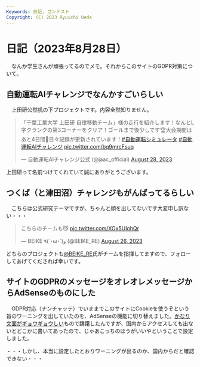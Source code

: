 ```yaml
---
Keywords: 日記, コンテスト
Copyright: (C) 2023 Ryuichi Ueda
---
```


# 日記（2023年8月28日）

　なんか学生さんが頑張ってるのでメモ。それからこのサイトのGDPR対策について。

## 自動運転AIチャレンジでなんかすごいらしい

　上田研公然机の下プロジェクトです。内容全然知りません。

<blockquote class="twitter-tweet"><p lang="ja" dir="ltr">「千葉工業大学 上田研 自律移動チーム」様の走行を紹介します！なんとL字クランクの第3コーナーをクリア！ゴールまで後少しです🏆大会期間はあと4日間🚀日々記録が更新されています！<a href="https://twitter.com/hashtag/%E8%87%AA%E5%8B%95%E9%81%8B%E8%BB%A2%E3%82%B7%E3%83%9F%E3%83%A5%E3%83%AC%E3%83%BC%E3%82%BF?src=hash&amp;ref_src=twsrc%5Etfw">#自動運転シミュレータ</a> <a href="https://twitter.com/hashtag/%E8%87%AA%E5%8B%95%E9%81%8B%E8%BB%A2AI%E3%83%81%E3%83%A3%E3%83%AC%E3%83%B3%E3%82%B8?src=hash&amp;ref_src=twsrc%5Etfw">#自動運転AIチャレンジ</a> <a href="https://t.co/bq9mrcFsuq">pic.twitter.com/bq9mrcFsuq</a></p>&mdash; 自動運転AIチャレンジ公式 (@jaac_official) <a href="https://twitter.com/jaac_official/status/1696070115517980705?ref_src=twsrc%5Etfw">August 28, 2023</a></blockquote> <script async src="https://platform.twitter.com/widgets.js" charset="utf-8"></script>

上田研って名前つけてくれていて誠にありがとうございます。


## つくば（と津田沼）チャレンジもがんばってるらしい

　こちらは公式研究テーマですが、ちゃんと顔を出してないです大変申し訳ない・・・

<blockquote class="twitter-tweet"><p lang="ja" dir="ltr">こちらのチ－ムも😼 <a href="https://t.co/XOx5UIohQr">pic.twitter.com/XOx5UIohQr</a></p>&mdash; BEIKE ٩(´･ω･`)و (@BEIKE_RE) <a href="https://twitter.com/BEIKE_RE/status/1695309693026246683?ref_src=twsrc%5Etfw">August 26, 2023</a></blockquote>

どちらのプロジェクトも[@BEIKE_RE](https://twitter.com/BEIKE_RE)氏がチームを指揮してますので、フォローしてあげてくだされば幸いです。

## サイトのGDPRのメッセージをオレオレメッセージからAdSenseのものにした

　GDPR対応（ナンチャッテ）でいままでこのサイトにCookieを使うぞという旨のワーニングを出していたのを、AdSenseの機能に切り替えました。[かなり文面がギョウギョウしい](https://misskey.io/notes/9iyechk7c7)もので躊躇したんですが、国内からアクセスしても出ないとどこかに書いてあったので、じゃあこっちのほうがいいやということで設定しました。

・・・しかし、本当に設定したとおりワーニングが出るのか、国内からだと確認できない・・・

